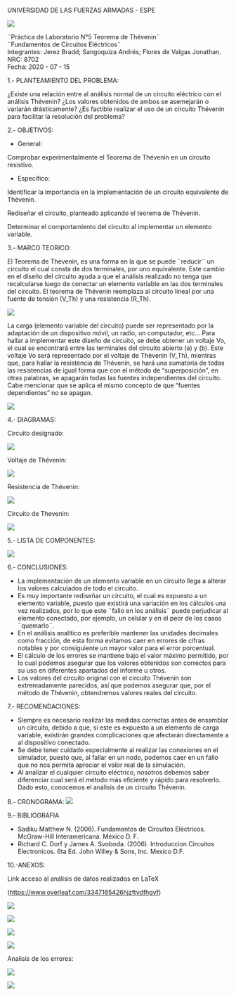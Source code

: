 UNIVERSIDAD DE LAS FUERZAS ARMADAS - ESPE

![](https://github.com/BraddJCJ/Informe5_Jerez_Sangoquiza_Zambrano/blob/master/img/Logo_ESPE.png)

¨Práctica de Laboratorio N°5 Teorema de Thévenin¨  
¨Fundamentos de Circuitos Eléctricos¨  
Integrantes: Jerez Bradd; Sangoquiza Andrés; Flores de Valgas Jonathan.  
NRC: 8702   
Fecha: 2020 - 07 - 15  

1.- PLANTEAMIENTO DEL PROBLEMA:

¿Existe una relación entre al análisis normal de un circuito eléctrico con el análisis Thévenin? ¿Los valores obtenidos de ambos se asemejarán o variarán drásticamente? ¿Es factible realizar el uso de un circuito Thévenin para facilitar la resolución del problema?

2.- OBJETIVOS:

* General: 

Comprobar experimentalmente el Teorema de Thévenin en un circuito resistivo.

* Específico:

Identificar la importancia en la implementación de un circuito equivalente de Thévenin.

Rediseñar el circuito, planteado aplicando el teorema de Thévenin.

Determinar el comportamiento del circuito al implementar un elemento variable.


3.- MARCO TEORICO:

El Teorema de Thévenin, es una forma en la que se puede ¨reducir¨ un circuito el cual consta de dos terminales, por uno equivalente. Este cambio en el diseño del circuito ayuda a que el análisis realizado no tenga que recalcularse luego de conectar un elemento variable en las dos terminales del circuito. El teorema de Thévenin reemplaza al circuito lineal por una fuente de tensión (V_Th) y una resistencia (R_Th).

![](https://github.com/BraddJCJ/Informe5_Jerez_Sangoquiza_Zambrano/blob/master/img/Fig.1.png)

La carga (elemento variable del circuito) puede ser representado por la adaptación de un dispositivo móvil, un radio, un computador, etc... Para hallar a implementar este diseño de circuito, se debe obtener un voltaje Vo, el cual se encontrará entre las terminales del circuito abierto (a) y (b). Este voltaje Vo será representado por el voltaje de Thévenin (V_Th), mientras que, para hallar la resistencia de Thévenin, se hará una sumatoria de todas las resistencias de igual forma que con el método de “superposición”, en otras palabras, se apagarán todas las fuentes independientes del circuito. Cabe mencionar que se aplica el mismo concepto de que “fuentes dependientes” no se apagan. 

![](https://github.com/BraddJCJ/Informe5_Jerez_Sangoquiza_Zambrano/blob/master/img/Sadiku%203%20Ed.pdf%20-%20Adobe%20Acrobat%20Reader%20DC%2014_07_2020%2019_43_00.png)


4.- DIAGRAMAS:

Circuito designado:

![](https://github.com/BraddJCJ/Informe5_Jerez_Sangoquiza_Zambrano/blob/master/img/Diagrama%20P5.png)

Voltaje de Thévenin:
 
 ![](https://github.com/BraddJCJ/Informe5_Jerez_Sangoquiza_Zambrano/blob/master/img/Pr%C3%A1cticaN5%20VTh.png)

Resistencia de Thévenin:
 
 ![](https://github.com/BraddJCJ/Informe5_Jerez_Sangoquiza_Zambrano/blob/master/img/Pr%C3%A1cticaN5%20RTh.png)

Circuito de Thevenin:

![](https://github.com/BraddJCJ/Informe5_Jerez_Sangoquiza_Zambrano/blob/master/img/DiagramaCTh.png)


5.- LISTA DE COMPONENTES:

![](https://github.com/BraddJCJ/Informe5_Jerez_Sangoquiza_Zambrano/blob/master/img/Componentes.png)
 
6.- CONCLUSIONES:

-	La implementación de un elemento variable en un circuito llega a alterar los valores calculados de todo el circuito.
-	Es muy importante rediseñar un circuito, el cual es expuesto a un elemento variable, puesto que existirá una variación en los cálculos una vez realizados, por lo que este ¨fallo en los análisis¨ puede perjudicar al elemento conectado, por ejemplo, un celular y en el peor de los casos ¨quemarlo¨. 
-	En el análisis analítico es preferible mantener las unidades decimales como fracción, de esta forma evitamos caer en errores de cifras notables y por consiguiente un mayor valor para el error porcentual.
-	El cálculo de los errores se mantiene bajo el valor máximo permitido, por lo cual podemos asegurar que los valores obtenidos son correctos para su uso en diferentes apartados del informe u otros.
-	Los valores del circuito original con el circuito Thévenin son extremadamente parecidos, así que podemos asegurar que, por el método de Thévenin, obtendremos valores reales del circuito.

7.- RECOMENDACIONES:

-	Siempre es necesario realizar las medidas correctas antes de ensamblar un circuito, debido a que, si este es expuesto a un elemento de carga variable, existirán grandes complicaciones que afectarán directamente a al dispositivo conectado.
-	Se debe tener cuidado especialmente al realizar las conexiones en el simulador, puesto que, al fallar en un nodo, podemos caer en un fallo que no nos permita apreciar el valor real de la simulación.
-	Al analizar el cualquier circuito eléctrico, nosotros debemos saber diferenciar cual será el método más eficiente y rápido para resolverlo. Dado esto, conocemos el análisis de un circuito Thévenin.


8.- CRONOGRAMA:
![](https://github.com/BraddJCJ/Informe5_Jerez_Sangoquiza_Zambrano/blob/master/img/Cronograma0.png)
 
9.- BIBLIOGRAFIA
 
 - Sadiku Matthew N. (2006). Fundamentos de Circuitos Eléctricos. McGraw-Hill Interamericana. México D. F.
-  Richard C. Dorf y James A. Svoboda. (2006). Introduccion Circuitos Electronicos. 6ta Ed. John Willey & Sons, Inc. Mexico D.F.

 10.-ANEXOS:
 
 Link acceso al análisis de datos realizados en LaTeX
 
(https://www.overleaf.com/3347165426hjzftvdfhgvf)

![](https://github.com/BraddJCJ/Informe5_Jerez_Sangoquiza_Zambrano/blob/master/img/0001%20(1).jpg)

![](https://github.com/BraddJCJ/Informe5_Jerez_Sangoquiza_Zambrano/blob/master/img/0002.jpg)

![](https://github.com/BraddJCJ/Informe5_Jerez_Sangoquiza_Zambrano/blob/master/img/0003.jpg)

![](https://github.com/BraddJCJ/Informe5_Jerez_Sangoquiza_Zambrano/blob/master/img/0004.jpg)
 
 Analisis de los errores:
 
 ![](https://github.com/BraddJCJ/Informe5_Jerez_Sangoquiza_Zambrano/blob/master/img/error1.png)
 
 ![](https://github.com/BraddJCJ/Informe5_Jerez_Sangoquiza_Zambrano/blob/master/img/error2.png)
